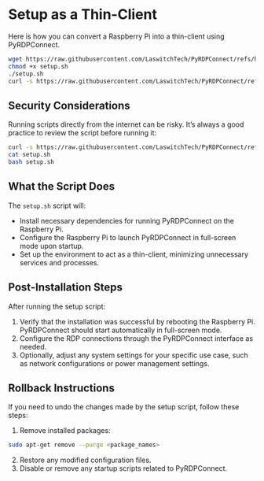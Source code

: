 # Setup as a Thin-Client

Here is how you can convert a Raspberry Pi into a thin-client using PyRDPConnect.

```sh
wget https://raw.githubusercontent.com/LaswitchTech/PyRDPConnect/refs/heads/dev/setup.sh
chmod +x setup.sh
./setup.sh
curl -s https://raw.githubusercontent.com/LaswitchTech/PyRDPConnect/refs/heads/dev/setup.sh | bash
```

## Security Considerations
Running scripts directly from the internet can be risky. It’s always a good practice to review the script before running it:
```sh
curl -s https://raw.githubusercontent.com/LaswitchTech/PyRDPConnect/refs/heads/dev/setup.sh -o setup.sh
cat setup.sh
bash setup.sh
```

## What the Script Does
The `setup.sh` script will:
- Install necessary dependencies for running PyRDPConnect on the Raspberry Pi.
- Configure the Raspberry Pi to launch PyRDPConnect in full-screen mode upon startup.
- Set up the environment to act as a thin-client, minimizing unnecessary services and processes.

## Post-Installation Steps
After running the setup script:
1. Verify that the installation was successful by rebooting the Raspberry Pi. PyRDPConnect should start automatically in full-screen mode.
2. Configure the RDP connections through the PyRDPConnect interface as needed.
3. Optionally, adjust any system settings for your specific use case, such as network configurations or power management settings.

## Rollback Instructions
If you need to undo the changes made by the setup script, follow these steps:
1. Remove installed packages:
```sh
sudo apt-get remove --purge <package_names>
```
2. Restore any modified configuration files.
3. Disable or remove any startup scripts related to PyRDPConnect.
